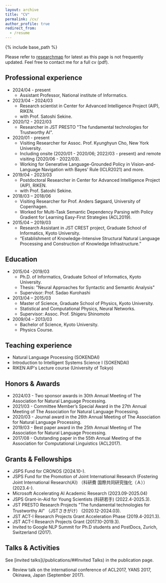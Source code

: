 ```yaml
---
layout: archive
title: "CV"
permalink: /cv/
author_profile: true
redirect_from:
  - /resume
---
```


{% include base_path %}

Please refer to [researchmap](https://researchmap.jp/shuheikurita) for latest as this page is not frequently updated.
Feel free to contact me for a full cv (pdf).

## Professional experience

* 2024/04 - present
  * Assistant Professor, National institute of Informatics.
* 2023/04 - 2024/03
  * Research scientist in Center for Advanced Intelligence Project (AIP), RIKEN.
  * with Prof. Satoshi Sekine.
* 2020/12 - 2022/03
  * Researcher in JST PRESTO "The fundamental technologies for Trustworthy AI".
* 2020/01 - present
  * Visiting Researcher for Assoc. Prof. Kyunghyun Cho, New York University.
  * Including onsite (2020/01 - 2020/06; 2022/03 - present) and remote visiting (2020/06 - 2022/03).
  * Working for Generative Language-Grounded Policy in Vision-and-Language Navigation with Bayes' Rule (ICLR2021) and more.
* 2019/04 - 2023/03
  * Postdoctoral Researcher in Center for Advanced Intelligence Project (AIP), RIKEN.
  * with Prof. Satoshi Sekine.
* 2018/03 – 2018/06
  * Visiting Researcher for Prof. Anders Søgaard, University of Copenhagen.
  * Worked for Multi-Task Semantic Dependency Parsing with Policy Gradient for Learning Easy-First Strategies (ACL2019).
* 2015/04 – 2019/03
  * Research Assistant in JST CREST project, Graduate School of Informatics, Kyoto University.
  * “Establishment of Knowledge-Intensive Structural Natural Language Processing and Construction of Knowledge Infrastructure.”

## Education

* 2015/04 -2019/03
  * Ph.D. of Informatics, Graduate School of Informatics, Kyoto University.
  * Thesis: "Neural Approaches for Syntactic and Semantic Analysis"
  * Supervisor: Prof. Sadao Kurohashi
* 2013/04 – 2015/03
  * Master of Science, Graduate School of Physics, Kyoto University.
  * Statistical and Computational Physics, Neural Networks.
  * Supervisor: Assoc. Prof. Shigeru Shinomoto
* 2009/04 – 2013/03
  * Bachelor of Science, Kyoto University.
  * Physics Course.

## Teaching experience

- Natural Language Processing (SOKENDAI)
- Introduction to Intelligent Systems Science I (SOKENDAI)
- RIKEN AIP's Lecture course (University of Tokyo)

## Honors & Awards

- 2024/03 - Two sponsor awards in 30th Annual Meeting of The Association for Natural Language Processing.
- 2021/03 - Committee Member’s Special Award in the 27th Annual Meeting of The Association for Natural Language Processing.
- 2020/03 - Journal award in the 26th Annual Meeting of The Association for Natural Language Processing.
- 2019/03 - Best paper award in the 25th Annual Meeting of The Association for Natural Language Processing.
- 2017/08 - Outstanding paper in the 55th Annual Meeting of the Association for Computational Linguistics (ACL2017).

## Grants & Fellowships

- JSPS Fund for CRONOS (2024.10-).
- JSPS Fund for the Promotion of Joint International Research (Fostering Joint International Research(A)) （科研費 国際共同研究強化（Ａ）） (2023.4-).
- Microsoft Accelerating AI Academic Research (2023.09-2025.04)
- JSPS Grant-in-Aid for Young Scientists (科研若手) (2022.4-2025.3).
- JST PRESTO Research Projects "The fundamental technologies for Trustworthy AI" （JSTさきがけ） (2020.12-2024.03).
- JST ACT-I Research Projects Grant Acceleration Phase (2019.4-2021.3).
- JST ACT-I Research Projects Grant (2017.10-2019.3).
- Invited to Google NLP Summit for Ph.D students and PostDocs, Zurich, Switzerland (2017).

## Talks & Activities

See [invited talks](/publications/##Invited Talks) in the publication page.
- Review talk on the international conference of ACL2017, YANS 2017, Okinawa, Japan (September 2017).
